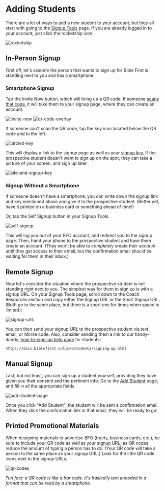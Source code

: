 # Adding Students

There are a lot of ways to add a new student to your account, but they all start with going to the [Signup Tools](https://biblefirst.online/en/signup_tools) page. If you are already logged in to your account, just click the rocketship icon.

![rocketship](https://res.cloudinary.com/euro-team-outreach/image/upload/f_auto,q_auto:best/v1609321711/bfo/bfo-docs/rocket_cyob4i.png)

## In-Person Signup

First off, let's assume the person that wants to sign up for Bible First is standing next to you and has a smartphone.

### Smartphone Signup

Tap the Invite Now button, which will bring up a QR code. If someone [scans that code,](/coaches/coach-faq.html#how-do-you-scan-a-qr-code) it will take them to your signup page, where they can create an account.

![invite-now](https://res.cloudinary.com/euro-team-outreach/image/upload/f_auto,q_auto:best/v1609422020/bfo/bfo-docs/adding-students/invite-now_nwjrh2.png)
![qr-code-overlay](https://res.cloudinary.com/euro-team-outreach/image/upload/f_auto,q_auto:best/v1609422020/bfo/bfo-docs/adding-students/qr-code-overlay_nprepi.png)

If someone can't scan the QR code, tap the key icon located below the QR code and to the left.

![circled-key](https://res.cloudinary.com/euro-team-outreach/image/upload/f_auto,q_auto:best/v1609422020/bfo/bfo-docs/adding-students/circled-key_te1svi.png)

This will display a link to the signup page as well as your [signup key.](/coaches/coach-faq.html#what-is-a-signup-key) If the prospective student doesn't want to sign up on the spot, they can take a picture of your screen, and sign up later.

![site-and-signup-key](https://res.cloudinary.com/euro-team-outreach/image/upload/f_auto,q_auto:best/v1609422021/bfo/bfo-docs/adding-students/site-and-signup-key_rnhkvz.png)

### Signup Without a Smartphone

If someone doesn't have a smartphone, you can write down the signup link and key mentioned above and give it to the prospective student. (Better yet, have it printed on a business card or something ahead of time!)

Or, tap the Self Signup button in your Signup Tools.

![self-signup](https://res.cloudinary.com/euro-team-outreach/image/upload/f_auto,q_auto:best/v1609422020/bfo/bfo-docs/adding-students/self-signup_j2acmd.png)

This will log you out of your BFO account, and redirect you to the signup page. Then, hand your phone to the prospective student and have them create an account. (They won't be able to *completely* create their account until they get access to their email, but the confirmation email should be waiting for them in their inbox.)

## Remote Signup

Now let's consider the situation where the prospective student is not standing right next to you. The simplest way for them to sign up is with a signup URL. On your Signup Tools page, scroll down to the Coach Resources section and copy either the Signup URL or the Short Signup URL. (Both go to the same place, but there is a short one for times when space is limited.)

![signup-urls](https://res.cloudinary.com/euro-team-outreach/image/upload/f_auto,q_auto:best/v1609422021/bfo/bfo-docs/adding-students/signup-urls_cbgonw.png)

You can then send your signup URL to the prospective student via text, email, or Morse code. Also, consider sending them a link to our handy-dandy, [how-to-sign-up help page](/students/signing-up.html) for students:
```
https://docs.biblefirst.online/students/signing-up.html
```

## Manual Signup

Last, but not least, you can sign up a student yourself, providing they have given you their consent and the pertinent info. Go to the [Add Student](https://biblefirst.online/en/coach/students/new) page, and fill in all the appropriate fields.

![add-student-page](https://res.cloudinary.com/euro-team-outreach/image/upload/f_auto,q_auto:best/v1609422020/bfo/bfo-docs/adding-students/add-student-page_meslma.png)

Once you click "Add Student", the student will be sent a confirmation email. When they click the confirmation link in that email, they will be ready to go!

## Printed Promotional Materials

When designing materials to advertise BFO (tracts, business cards, etc.), be sure to include your QR code as well as your signup URL, as QR codes reduce the amount of typing a person has to do. (Your QR code will take a person to the same place as your signup URL.) Look for the little QR code icons next to the signup URLs.

![qr-codes](https://res.cloudinary.com/euro-team-outreach/image/upload/f_auto,q_auto:best/v1609422020/bfo/bfo-docs/adding-students/qr-codes_yhn5vb.png)

*Fun fact: a QR code is like a bar code. It's basically text encoded in a format that can be read by a smartphone.*
